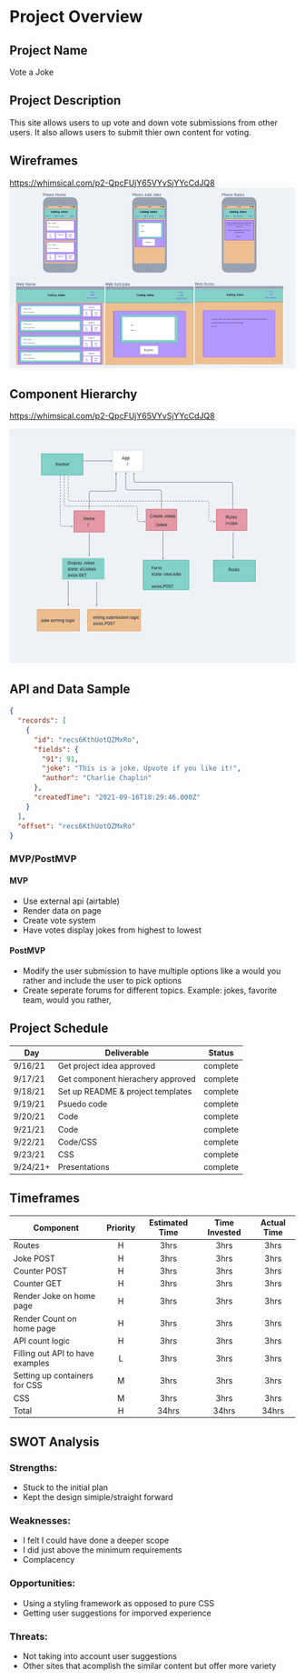 # Project Overview

## Project Name

Vote a Joke

## Project Description

This site allows users to up vote and down vote submissions from other users. It also allows users to submit thier own content for voting.

## Wireframes

https://whimsical.com/p2-QpcFUjY65VYvSjYYcCdJQ8
![](Wireframe.png)

## Component Hierarchy

https://whimsical.com/p2-QpcFUjY65VYvSjYYcCdJQ8

![](ComponentHierarchy.png)

## API and Data Sample

```json
{
  "records": [
    {
      "id": "recs6KthUotQZMxRo",
      "fields": {
        "91": 91,
        "joke": "This is a joke. Upvote if you like it!",
        "author": "Charlie Chaplin"
      },
      "createdTime": "2021-09-16T18:29:46.000Z"
    }
  ],
  "offset": "recs6KthUotQZMxRo"
}
```

### MVP/PostMVP

#### MVP

- Use external api (airtable)
- Render data on page
- Create vote system
- Have votes display jokes from highest to lowest

#### PostMVP

- Modify the user submission to have multiple options like a would you rather and include the user to pick options
- Create seperate forums for different topics. Example: jokes, favorite team, would you rather,

## Project Schedule

| Day      | Deliverable                       | Status   |
| -------- | --------------------------------- | -------- |
| 9/16/21  | Get project idea approved         | complete |
| 9/17/21  | Get component hierachery approved | complete |
| 9/18/21  | Set up README & project templates | complete |
| 9/19/21  | Psuedo code                       | complete |
| 9/20/21  | Code                              | complete |
| 9/21/21  | Code                              | complete |
| 9/22/21  | Code/CSS                          | complete |
| 9/23/21  | CSS                               | complete |
| 9/24/21+ | Presentations                     | complete |

## Timeframes

| Component                        | Priority | Estimated Time | Time Invested | Actual Time |
| -------------------------------- | :------: | :------------: | :-----------: | :---------: |
| Routes                           |    H     |      3hrs      |     3hrs      |    3hrs     |
| Joke POST                        |    H     |      3hrs      |     3hrs      |    3hrs     |
| Counter POST                     |    H     |      3hrs      |     3hrs      |    3hrs     |
| Counter GET                      |    H     |      3hrs      |     3hrs      |    3hrs     |
| Render Joke on home page         |    H     |      3hrs      |     3hrs      |    3hrs     |
| Render Count on home page        |    H     |      3hrs      |     3hrs      |    3hrs     |
| API count logic                  |    H     |      3hrs      |     3hrs      |    3hrs     |
| Filling out API to have examples |    L     |      3hrs      |     3hrs      |    3hrs     |
| Setting up containers for CSS    |    M     |      3hrs      |     3hrs      |    3hrs     |
| CSS                              |    M     |      3hrs      |     3hrs      |    3hrs     |
| Total                            |    H     |     34hrs      |     34hrs     |    34hrs    |

## SWOT Analysis

### Strengths:

- Stuck to the initial plan
- Kept the design simiple/straight forward

### Weaknesses:

- I felt I could have done a deeper scope
- I did just above the minimum requirements
- Complacency

### Opportunities:

- Using a styling framework as opposed to pure CSS
- Getting user suggestions for imporved experience

### Threats:

- Not taking into account user suggestions
- Other sites that acomplish the similar content but offer more variety
